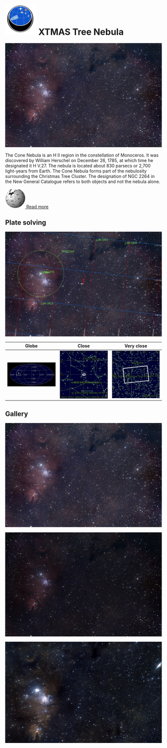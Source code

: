 # ![](..//Imaging//Common/pyl-tiny.png) XTMAS Tree Nebula
![](..//Imaging//HD/XTMAS_Tree_Nebula+00+co.jpg)

The Cone Nebula is an H II region in the constellation of Monoceros. It was discovered by William Herschel on December 26, 1785, at which time he designated it H V.27. The nebula is located about 830 parsecs or 2,700 light-years from Earth. The Cone Nebula forms part of the nebulosity surrounding the Christmas Tree Cluster. The designation of NGC 2264 in the New General Catalogue refers to both objects and not the nebula alone.

[![](..//Imaging//Common/Wikipedia.png) Read more](https://en.wikipedia.org/wiki/Cone_Nebula)
## Plate solving 


![IMG](..//Imaging//HD/XTMAS_Tree_Nebula_Annotated.jpg)


| Globe | Close | Very close |
| ----- | ----- | ----- |
|![IMG](..//Imaging//HD/XTMAS_Tree_Nebula_Globe.jpg) |![IMG](..//Imaging//HD/XTMAS_Tree_Nebula_Close.jpg) |![IMG](..//Imaging//HD/XTMAS_Tree_Nebula_Closer.jpg) |

## Gallery
![IMG](..//Imaging//HD/XTMAS_Tree_Nebula+00+co.jpg) 

![IMG](..//Imaging//HD/XTMAS_Tree_Nebula+01+co.jpg) 

![IMG](..//Imaging//HD/XTMAS_Tree_Nebula+02+co.jpg) 

